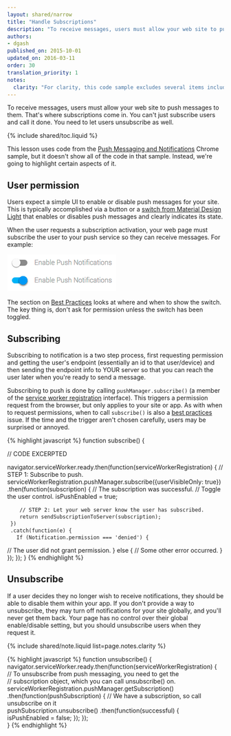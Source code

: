 ```yaml
---
layout: shared/narrow
title: "Handle Subscriptions"
description: "To receive messages, users must allow your web site to push messages to them. That's where subscriptions come in. You can't just subscribe users and call it done. You need to let users unsubscribe as well."
authors:
- dgash
published_on: 2015-10-01
updated_on: 2016-03-11
order: 30
translation_priority: 1 
notes:
  clarity: "For clarity, this code sample excludes several items include two <code>catch()</code> clauses for error handling."
---
```


<p class="intro">
  To receive messages, users must allow your web site to push messages to them. That's where subscriptions come in. You can't just subscribe users and call it done. You need to let users unsubscribe as well.
</p>

{% include shared/toc.liquid %}

This lesson uses code from the [Push Messaging and Notifications](https://github.com/GoogleChrome/samples/tree/gh-pages/push-messaging-and-notifications) Chrome sample, but it doesn't show all of the code in that sample. Instead, we're going to highlight certain aspects of it.

## User permission

Users expect a simple UI to enable or disable push messages for your site. 
This is typically accomplished via a button or a [switch from Material Design Light](https://www.getmdl.io/components/index.html#toggles-section/switch) that enables or disables push messages and clearly indicates its 
state. 

When the user requests a subscription activation, your web page must 
subscribe the user to your push service so they can receive messages. For example:

![Example of a mobile permission control](images/pushux.png)

The section on [Best Practices](/web/fundamentals/engage-and-retain/push-best-practices/asking-permission) looks at where and when to show the switch. The key thing is, don't ask for permission unless the switch has been toggled.

## Subscribing

Subscribing to notification is a two step process, first requesting permission and getting the user's endpoint (essentially an id to that user/device) and then sending the endpoint info to YOUR server so that you can reach the user later when you're ready to send a message.

Subscribing to push is done by calling `pushManager.subscribe()` (a member of the [service worker registration](https://developer.mozilla.org/en-US/docs/Web/API/ServiceWorkerRegistration) interface). This triggers a permission request from the browser, but only applies to your site or app. As with when to request permissions, when to call `subscribe()` is also a [best practices](/web/fundamentals/engage-and-retain/push-best-practices) issue. If the time and the trigger aren't chosen carefully, users may be surprised or annoyed.

{% highlight javascript %}
function subscribe() {

  // CODE EXCERPTED 

  navigator.serviceWorker.ready.then(function(serviceWorkerRegistration) {
    // STEP 1: Subscribe to push.
    serviceWorkerRegistration.pushManager.subscribe({userVisibleOnly: true})
      .then(function(subscription) {
        // The subscription was successful.
        // Toggle the user control.
        isPushEnabled = true;

        // STEP 2: Let your web server know the user has subscribed.
        return sendSubscriptionToServer(subscription);
     })
     .catch(function(e) {
       If (Notification.permission === 'denied') {
  // The user did not grant permission.
       } else {
            // Some other error occurred.
       }
     });
  });
}
{% endhighlight %}

## Unsubscribe

If a user decides they no longer wish to receive notifications, they should be able to disable them within your app. If you don't provide a way to unsubscribe, they may turn off notifications for your site globally, and you'll never get them back. Your page has 
no control over their global enable/disable setting, but you should 
unsubscribe users when they request it.

{% include shared/note.liquid list=page.notes.clarity %}

{% highlight javascript %}
function unsubscribe() { 
  navigator.serviceWorker.ready.then(function(serviceWorkerRegistration) {  
    // To unsubscribe from push messaging, you need to get the  
    // subscription object, which you can call unsubscribe() on.  
    serviceWorkerRegistration.pushManager.getSubscription()
      .then(function(pushSubscription) { 
        // We have a subscription, so call unsubscribe on it  
        pushSubscription.unsubscribe()
          .then(function(successful) {     
            isPushEnabled = false; 
          }); 
  });  
}
{% endhighlight %}